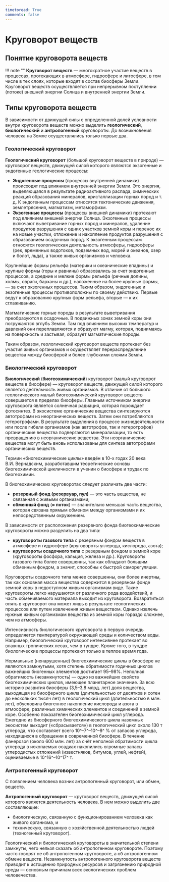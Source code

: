 ```yaml
---
timetoread: True
comments: false
---
```


# Круговорот веществ

## Понятие круговорота веществ

!!! note ""
    **Круговорот веществ** — многократное участие веществ в процессах, протекающих в атмосфере, гидросфере и литосфере, в том числе в тех слоях, которые входят в состав биосферы Земли. Круговорот веществ осуществляется при непрерывном поступлении (потоке) внешней энергии Солнца и внутренней энергии Земли.

## Типы круговорота веществ

В зависимости от движущей силы с определенной долей условности внутри круговорота веществ можно выделить **геологический**, **биологический** и **антропогенный** круговороты. До возникновения человека на Земле осуществлялись только первые два.

### Геологический круговорот

**Геологический круговорот** (большой круговорот веществ в природе) — круговорот веществ, движущей силой которого являются экзогенные и эндогенные геологические процессы:

- **Эндогенные процессы** (процессы внутренней динамики) происходят под влиянием внутренней энергии Земли. Это энергия, выделяющаяся в результате радиоактивного распада, химических реакций образования минералов, кристаллизации горных пород и т. д. К эндогенным процессам относятся тектонические движения, землетрясения, магматизм, метаморфизм.
- **Экзогенные процессы** (процессы внешней динамики) протекают под влиянием внешней энергии Солнца. Экзогенные процессы включают выветривание горных пород и минералов, удаление продуктов разрушения с одних участков земной коры и перенос их на новые участки, отложение и накопление продуктов разрушения с образованием осадочных пород. К экзогенным процессам относятся геологическая деятельность атмосферы, гидросферы (рек, временных водотоков, подземных вод, морей и океанов, озер и болот, льда), а также живых организмов и человека.

Крупнейшие формы рельефа (материки и океанические впадины) и крупные формы (горы и равнины) образовались за счет эндогенных процессов, а средние и мелкие формы рельефа (речные долины, холмы, овраги, барханы и др.), наложенные на более крупные формы, — за счет экзогенных процессов. Таким образом, эндогенные и экзогенные процессы противоположны по своему действию. Первые ведут к образованию крупных форм рельефа, вторые — к их сглаживанию.

Магматические горные породы в результате выветривания преобразуются в осадочные. В подвижных зонах земной коры они погружаются вглубь Земли. Там под влиянием высоких температур и давлений они переплавляются и образуют магму, которая, поднимаясь на поверхность и застывая, образует магматические породы.

Таким образом, геологический круговорот веществ протекает без участия живых организмов и осуществляет перераспределение вещества между биосферой и более глубокими слоями Земли.

### Биологический круговорот

**Биологический** (**биогеохимический**) круговорот (малый круговорот веществ в биосфере) — круговорот веществ, движущей силой которого является деятельность живых организмов. В отличие от большого геологического малый биогеохимический круговорот веществ совершается в пределах биосферы. Главным источником энергии круговорота является солнечная радиация, которая порождает фотосинтез. В экосистеме органические вещества синтезируются автотрофами из неорганических веществ. Затем они потребляются гетеротрофами. В результате выделения в процессе жизнедеятельности или после гибели организмов (как автотрофов, так и гетеротрофов) органические вещества подвергаются минерализации, то есть превращению в неорганические вещества. Эти неорганические вещества могут быть вновь использованы для синтеза автотрофами органических веществ.

Термин «биогеохимические циклы» введён в 10-х годах 20 века В.И. Вернадским, разработавшим теоретические основы биогеохимической цикличности в учении о биосфере и трудах по биогеохимии.

В биогеохимических круговоротах следует различать две части:

- **резервный фонд (резервуар, пул)** — это часть вещества, не связанная с живыми организмами;
- **обменный фонд** (**≈ поток**) — значительно меньшая часть вещества, которая связана прямым обменом между организмами и их непосредственным окружением.

В зависимости от расположения резервного фонда биогеохимические круговороты можно разделить на два типа:

- **круговороты газового типа** с резервным фондом веществ в атмосфере и гидросфере (круговороты углерода, кислорода, азота);
- **круговороты осадочного типа** с резервным фондом в земной коре (круговороты фосфора, кальция, железа и др.). Круговороты газового типа более совершенны, так как обладают большим обменным фондом, а значит, способны к быстрой саморегуляции.

Круговороты осадочного типа менее совершенны, они более инертны, так как основная масса вещества содержится в резервном фонде земной коры в недоступном живым организмам виде. Такие круговороты легко нарушаются от различного рода воздействий, и часть обмениваемого материала выходит из круговорота. Возвратиться опять в круговорот она может лишь в результате геологических процессов или путем извлечения живым веществом. Однако извлечь нужные живым организмам вещества из земной коры гораздо сложнее, чем из атмосферы.

Интенсивность биологического круговорота в первую очередь определяется температурой окружающей среды и количеством воды. Например, биологический круговорот интенсивнее протекает во влажных тропических лесах, чем в тундре. Кроме того, в тундре биологические процессы протекают только в теплое время года.

Нормальные (ненарушенные) биогеохимические циклы в биосфере не являются замкнутыми, хотя степень обратимости годичных циклов важнейших биогенных элементов достигает 95–98%. Неполная обратимость (незамкнутость) — одно из важнейших свойств биогеохимических циклов, имеющее планетарное значение. За всю историю развития биосферы (3,5–3,8 млрд. лет) доля вещества, выходящая из биосферного цикла (длительностью от десятков и сотен до нескольких тысяч лет) в геологический цикл (длительностью в млн. лет), обусловила биогенное накопление кислорода и азота в атмосфере, различных химических элементов и соединений в земной коре. Особенно показателен биогеохимический цикл углерода. Ежегодно из биосферного биогеохимического цикла наземных экосистем выходит («сбрасывается») в геологический цикл около 130 т углерода, что составляет всего 10^–7^–10^–8^ % от запасов углерода, находящихся в обращении в современной биосфере. В течение фанерозоя (около 600 млн. лет) за счёт неполной обратимости цикла углерода в ископаемых осадках накопились огромные запасы углеродистых отложений (известняков, битумов, углей, нефтей), оцениваемые в 10^16^–10^17^ т.

### Антропогенный круговорот

С появлением человека возник антропогенный круговорот, или обмен, веществ.

**Антропогенный круговорот** — круговорот веществ, движущей силой которого является деятельность человека. В нем можно выделить две составляющие:

- биологическую, связанную с функционированием человека как живого организма, и
- техническую, связанную с хозяйственной деятельностью людей (техногенный круговорот).

Геологический и биологический круговороты в значительной степени замкнуты, чего нельзя сказать об антропогенном круговороте. Поэтому часто говорят не об антропогенном круговороте, а об антропогенном обмене веществ. Незамкнутость антропогенного круговорота веществ приводит к истощению природных ресурсов и загрязнению природной среды — основным причинам всех экологических проблем человечества.